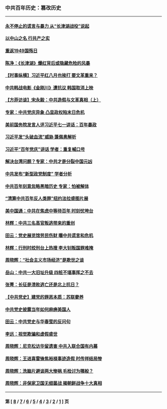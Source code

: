### 中共百年历史：篡改历史
---
#### [永不停止的谎言与暴力 从“长津湖战役”说起](../../pages/nf1176115/n13494094.md?06020430) 
#### [以中山之名 行共产之实](../../pages/nf1176115/n13346437.md?06020430) 
#### [重返1949国殇日](../../pages/nf1176115/n13346372.md?06020430) 
#### [陈净：《长津湖》爆红背后或隐藏危险的风暴](../../pages/nf1176115/n13314364.md?06020430) 
#### [【时事纵横】习近平红八月也挨打 要文革重来？](../../pages/nf1176115/n13231393.md?06020430) 
#### [中共韩战电影《金刚川》遭抗议 韩国取消上映](../../pages/nf1176115/n13219114.md?06020430) 
#### [【方菲访谈】宋永毅：中共造假与文革真相（上）](../../pages/nf1176115/n13200760.md?06020430) 
#### [专家：中共党庆异象 凸显政权陷末日危机](../../pages/nf1176115/n13067084.md?06020430) 
#### [美前国务院发言人评习近平七一讲话：百年暴政](../../pages/nf1176115/n13066986.md?06020430) 
#### [习近平发“头破血流”威胁 蓬佩奥解析](../../pages/nf1176115/n13063604.md?06020430) 
#### [习近平“百年党庆”讲话 学者：重复喊口号](../../pages/nf1176115/n13061411.md?06020430) 
#### [解决台湾问题？专家：中共才是分裂中国元凶](../../pages/nf1176115/n13060811.md?06020430) 
#### [中共发布“新型政党制度” 学者分析](../../pages/nf1176115/n13056354.md?06020430) 
#### [中共百年刻意忽略黑暗历史 专家：怕被解体](../../pages/nf1176115/n13056056.md?06020430) 
#### [“清算中共百年反人类罪”纽约法拉盛图片展](../../pages/nf1176115/n13052220.md?06020430) 
#### [美中国通：中共在焦虑中等待百年 时刻忧垮台](../../pages/nf1176115/n13048820.md?06020430) 
#### [林辉：中共三名高官叛逃带来的重创](../../pages/nf1176115/n13035206.md?06020430) 
#### [田云：党史展览馆劳民伤财 曝中共谎言和危机](../../pages/nf1176115/n13033900.md?06020430) 
#### [林辉：行刑时绞刑台上热搜 李大钊叛国罪难掩](../../pages/nf1176115/n13031965.md?06020430) 
#### [周晓辉：“社会主义市场经济”是欺世之谈](../../pages/nf1176115/n13024090.md?06020430) 
#### [岳山：中共一大旧址升级 四桩不堪事挥之不去](../../pages/nf1176115/n13021697.md?06020430) 
#### [张菁：长征是溃败逃亡还是北上抗日？](../../pages/nf1176115/n13020585.md?06020430) 
#### [【中共党史】建党的罪恶本质：苏联豢养](../../pages/nf1176115/n13011888.md?06020430) 
#### [中共党史披露当年如何麻痹美国人](../../pages/nf1176115/n12966400.md?06020430) 
#### [田云：中共党史与华春莹的反问句](../../pages/nf1176115/n12765178.md?06020430) 
#### [李远：视觉欺骗和虚假盛世](../../pages/nf1176115/n12993376.md?06020430) 
#### [周晓辉：尼克松访华留遗害 中共入联合国有内幕](../../pages/nf1176115/n12991422.md?06020430) 
#### [周晓辉：王进喜雷锋焦裕禄事迹造假 时传祥结局惨](../../pages/nf1176115/n12985497.md?06020430) 
#### [周晓辉：洗脑片避谈两大惨祸 毛检讨为哪般？](../../pages/nf1176115/n12971285.md?06020430) 
#### [周晓辉：非保家卫国无细菌战 揭朝鲜战争十大真相](../../pages/nf1176115/n12954161.md?06020430) 

---
#### 第 [ [8](./8.md?06020430) / [7](./7.md?06020430) / [6](./6.md?06020430) / [5](./5.md?06020430) / [4](./4.md?06020430) / [3](./3.md?06020430) / [2](./2.md?06020430) / [1](./1.md?06020430) ] 页
